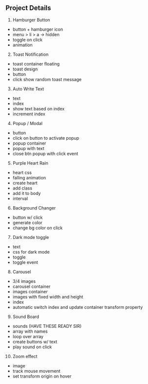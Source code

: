 ## Project Details

1. Hamburger Button
- button + hamburger icon
- menu > li > a -> hidden
- toggle on click
- animation


2. Toast Notification
- toast container floating
- toast design
- button
- click show random toast message

3. Auto Write Text
- text
- index
- show text based on index
- increment index

4. Popup / Modal
- button
- click on button to activate popup
- popup container
- popup with text
- close btn popup with click event

5. Purple Heart Rain
- heart css
- falling animation
- create heart
- add class
- add it to body
- interval

6. Background Changer
- button w/ click
- generate color
- change bg color on click

7. Dark mode toggle
- text
- css for dark mode
- toggle
- toggle event

8. Carousel
- 3/4 images
- carousel container
- images container
- images with fixed width and height
- index
- automatic switch index and update container transform property

9. Sound Board
- sounds (HAVE THESE READY SIR)
- array with names
- loop over array
- create buttons w/ text
- play sound on click

10. Zoom effect
- image
- track mouse movement
- set transform origin on hover